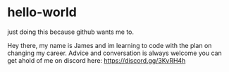 # hello-world
just doing this because github wants me to.

Hey there, my name is James and im learning to code with the plan on changing my career.
Advice and conversation is always welcome you can get ahold of me on discord here: https://discord.gg/3KvRH4h
